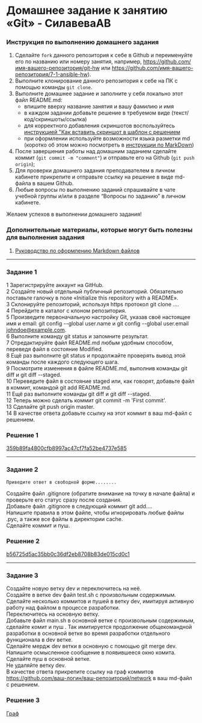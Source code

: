 # Домашнее задание к занятию «Git» - СилавеваАВ


### Инструкция по выполнению домашнего задания

   1. Сделайте `fork` данного репозитория к себе в Github и переименуйте его по названию или номеру занятия, например, https://github.com/имя-вашего-репозитория/git-hw или  https://github.com/имя-вашего-репозитория/7-1-ansible-hw).
   2. Выполните клонирование данного репозитория к себе на ПК с помощью команды `git clone`.
   3. Выполните домашнее задание и заполните у себя локально этот файл README.md:
      - впишите вверху название занятия и вашу фамилию и имя
      - в каждом задании добавьте решение в требуемом виде (текст/код/скриншоты/ссылка)
      - для корректного добавления скриншотов воспользуйтесь [инструкцией "Как вставить скриншот в шаблон с решением](https://github.com/netology-code/sys-pattern-homework/blob/main/screen-instruction.md)
      - при оформлении используйте возможности языка разметки md (коротко об этом можно посмотреть в [инструкции  по MarkDown](https://github.com/netology-code/sys-pattern-homework/blob/main/md-instruction.md))
   4. После завершения работы над домашним заданием сделайте коммит (`git commit -m "comment"`) и отправьте его на Github (`git push origin`);
   5. Для проверки домашнего задания преподавателем в личном кабинете прикрепите и отправьте ссылку на решение в виде md-файла в вашем Github.
   6. Любые вопросы по выполнению заданий спрашивайте в чате учебной группы и/или в разделе “Вопросы по заданию” в личном кабинете.
   
Желаем успехов в выполнении домашнего задания!
   
### Дополнительные материалы, которые могут быть полезны для выполнения задания

1. [Руководство по оформлению Markdown файлов](https://gist.github.com/Jekins/2bf2d0638163f1294637#Code)

---

### Задание 1

1 Зарегистрируйте аккаунт на GitHub.  
2 Создайте новый отдельный публичный репозиторий. Обязательно поставьте галочку в поле «Initialize this repository with a README».  
3 Склонируйте репозиторий, используя https протокол git clone ....  
4 Перейдите в каталог с клоном репозитория.  
5 Произведите первоначальную настройку Git, указав своё настоящее имя и email: git config --global user.name и git config --global user.email johndoe@example.com.  
6 Выполните команду git status и запомните результат.  
7 Отредактируйте файл README.md любым удобным способом, переведя файл в состояние Modified.  
8 Ещё раз выполните git status и продолжайте проверять вывод этой команды после каждого следующего шага.  
9 Посмотрите изменения в файле README.md, выполнив команды git diff и git diff --staged.  
10 Переведите файл в состояние staged или, как говорят, добавьте файл в коммит, командой git add README.md.  
11 Ещё раз выполните команды git diff и git diff --staged.  
12 Теперь можно сделать коммит git commit -m 'First commit'.  
13 Сделайте git push origin master.  
14 В качестве ответа добавьте ссылку на этот коммит в ваш md-файл с решением.  

### Решение 1

[359b89fa4800cfb8997ac47cf7fa52be4737e585](https://github.com/belkanah/fops32githw/tree/359b89fa4800cfb8997ac47cf7fa52be4737e585)


---


### Задание 2

`Приведите ответ в свободной форме........`

Создайте файл .gitignore (обратите внимание на точку в начале файла) и проверьте его статус сразу после создания.  
Добавьте файл .gitignore в следующий коммит git add....  
Напишите правила в этом файле, чтобы игнорировать любые файлы .pyc, а также все файлы в директории cache.  
Сделайте коммит и пуш.  

### Решение 2

[b56725d5ac35bb0c36df2eb8708b83de015cd0c1](https://github.com/belkanah/fops32githw/commit/b56725d5ac35bb0c36df2eb8708b83de015cd0c1)

---

### Задание 3

Создайте новую ветку dev и переключитесь на неё.   
Создайте в ветке dev файл test.sh с произвольным содержимым.   
Сделайте несколько коммитов и пушей в ветку dev, имитируя активную работу над файлом в процессе разработки.   
Переключитесь на основную ветку.   
Добавьте файл main.sh в основной ветке с произвольным содержимым, сделайте комит и пуш . Так имитируется продолжение общекомандной разработки в основной ветке во время разработки отдельного функционала в dev ветке.   
Сделайте мердж dev ветки в основную с помощью git merge dev. Напишите осмысленное сообщение в появившееся окно комита.   
Сделайте пуш в основной ветке.   
Не удаляйте ветку dev.   
В качестве ответа прикрепите ссылку на граф коммитов https://github.com/ваш-логин/ваш-репозиторий/network в ваш md-файл с решением.  

### Решение 3

[Граф](https://github.com/belkanah/fops32githw/network)
